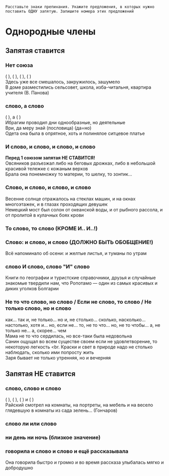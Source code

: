 ```
Расставьте знаки препинания. Укажите предложения, в которых нужно поставить ОДНУ запятую. Запишите номера этих предложений
```

# Однородные члены
## Запятая ставится
### Нет союза
( ), ( ), ( ), ( )
<br>
Здесь уже все смешалось, закружилось, зашумело
<br>
В доме разместились сельсовет, школа, изба-читальня, квартира учителя (В. Панова)
### слово, а слово
( ), а ( )
<br>
Ибрагим проводил дни однообразные, но деятельные
<br>
Ври, да меру знай (пословица) (да=но)
<br>
Одета она была в опрятное, хоть и полинялое ситцевое платье
<br>
### И слово, и слово, и слово, и слово
**Перед 1 союзом запятая НЕ СТАВИТСЯ!**
<br>
Овсяников разъезжал либо на беговых дрожках, либо в небольшой красивой тележке с кожаным верхов
<br>
Брала она понемножку то материи, то шелку, то зонтик…
### Слово, и слово, и слово, и слово
Весенне солнце отражалось на стеклах машин, и на окнах многоэтажек, и в глазах проходящих девушек
<br>
Немецкий мост был солон от океанской воды, и от рыбного рассола, и от пролитой в кулачных боях крови
### То слово, то слово (КРОМЕ И.. И..!)
### Слово: и слово, и слово (ДОЛЖНО БЫТЬ ОБОБЩЕНИЕ!)
Всё напоминало об осени: и желтые листья, и туманы по утрам
### слово И слово, слово "И" слово
Книги по географии и туристские справочники, друзья и случайные знакомые твердили нам, что Ропотамо — один из самых красивых и диких уголков Болгарии
### Не то что слово, но слово / Если не слово, то слово / Не только слово, но и слово
как… так и, не только… но и, не столько… сколько, насколько… настолько, хотя и… но, если не… то, не то что… но, не то чтобы… а, не только не… а, скорее… чем
<br>
Мама не то что сердилась, но все-таки была недовольна
<br>
Санин ощущал во всем существе своем если не удовлетворение, то некоторую легкость
<br.
Краски и свет в природе надо не столько наблюдать, сколько ими попросту жить
<br>
Заря бывает не только утренняя, но и вечерняя

## Запятая НЕ ставится
### слово, слово и слово
( ), ( ), ( ) и ( )
<br>
Райский смотрел на комнаты, на портреты, на мебель и на весело глядевшую в комнаты из сада зелень… (Гончаров)
### слово ли или слово
### ни день ни ночь (близкое значение)
### говорила и слово и слово и ещё рассказывала
Она говорила быстро и громко и во время рассказа улыбалась мягко и добродушно
